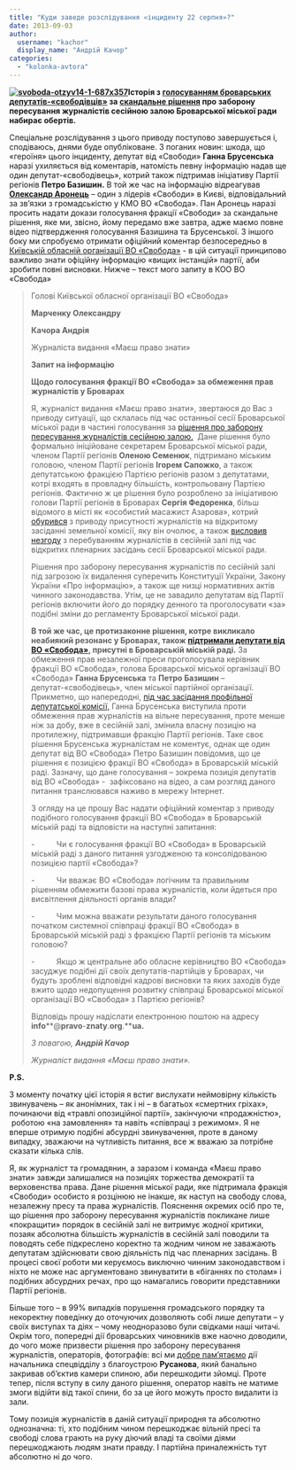 ```yaml
---
title: "Куди заведе розслідування «інциденту 22 серпня»?"
date: 2013-09-03
author: 
  username: "kachor"
  display_name: "Андрій Качор"
categories: 
  - "kolonka-avtora"
---
```


**[![svoboda-otzyv14-1-687x357](https://mpz.brovary.org/wp-content/uploads/2013/09/svoboda-otzyv14-1-687x357.jpg)](https://mpz.brovary.org/wp-content/uploads/2013/09/svoboda-otzyv14-1-687x357.jpg)Історія з [голосуванням броварських депутатів-«свободівців»](https://mpz.brovary.org/svoboda-razom-z-partiyeyu-regioniv-obmezhili-prava-brovarskih-zhurnalistiv/) за [скандальне рішення](http://docs.brovary.org/p8479/22.08.2013) про заборону пересування журналістів сесійною залою Броварської міської ради набирає обертів.**

Спеціальне розслідування з цього приводу поступово завершується і, сподіваюсь, днями буде опубліковане. З поганих новин: шкода, що «героїня» цього інциденту, депутат від «Свободи» **Ганна Брусенська** наразі ухиляється від коментарів, натомість певну інформацію надав ще один депутат-«свободівець», котрий також підтримав ініціативу Партії регіонів **Петро Базишин.** В той же час на інформацію відреагував [**Олександр Аронець**](https://www.facebook.com/olexandr.aronets?fref=ts) – один з лідерів «Свободи» в Києві, відповідальний за зв’язки з громадськістю у КМО ВО «Свобода». Пан Аронець наразі просить надати докази голосування фракції «Свободи» за скандальне рішення, яке ми, звісно, йому передамо вже завтра, адже маємо повне відео підтвердження голосування Базишина та Брусенської. З іншого боку ми спробуємо отримати офіційний коментар безпосередньо в [Київській обласній організації ВО «Свобода»](http://www.kyiv.svoboda.org.ua/) - в цій ситуації принципово важливо знати офіційну інформацію «вищих інстанцій» партії, аби зробити повні висновки. Нижче – текст мого запиту в КОО ВО «Свобода» 

> Голові Київської обласної організації ВО «Свобода»
> 
> **Марченку Олександру**
> 
> **Качора Андрія**
> 
> Журналіста видання «Маєш право знати»
> 
> **Запит на інформацію**
> 
> **Щодо голосування фракції ВО «Свобода» за обмеження прав журналістів у Броварах**
> 
> Я, журналіст видання «Маєш право знати», звертаюся до Вас з приводу ситуації, що склалась під час останньої сесії Броварської міської ради в частині голосування за [рішення про заборону пересування журналістів сесійною залою.](http://docs.brovary.org/p8479/22.08.2013)  Дане рішення було формально ініційоване секретарем Броварської міської ради, членом Партії регіонів **Оленою Семенюк**, підтримано міським головою, членом Партії регіонів **Ігорем Сапожко**, а також депутатською фракцією Партією регіонів разом з депутатами, котрі входять в провладну більшість, контрольовану Партією регіонів. Фактично ж це рішення було розроблено за ініціативою голови Партії регіонів в Броварах **Сергія Федоренка**, більш відомого в місті як «особистий масажист Азарова», котрий [обурився](https://mpz.brovary.org/brovarski-deputati-znovu-ne-hochut-v-kameru/) з приводу присутності журналістів на відкритому засіданні земельної комісії, яку він очолює, а також [висловив незгоду](https://mpz.brovary.org/znovu-za-stare-brovarski-deputati-namagalis-zaboroniti-zyomku-sesiyi-miskradi/) з перебуванням журналістів в сесійній залі під час відкритих пленарних засідань сесії Броварської міської ради.
> 
> Рішення про заборону пересування журналістів по сесійній залі під загрозою їх видалення суперечить Конституції України, Закону України «Про інформацію», а також ще низці нормативних актів чинного законодавства. Утім, це не завадило депутатам від Партії регіонів включити його до порядку денного та проголосувати «за» подібні зміни до регламенту Броварської міської ради.
> 
> **В той же час, це протизаконне рішення, котре викликало неабиякий резонанс у Броварах, також [підтримали депутати від ВО «Свобода»](https://mpz.brovary.org/svoboda-razom-z-partiyeyu-regioniv-obmezhili-prava-brovarskih-zhurnalistiv/), присутні в Броварській міській раді.** За обмеження прав незалежної преси проголосувала керівник фракції ВО «Свобода», голова Броварської міської організації ВО «Свобода» **Ганна Брусенська** та **Петро Базишин** – депутат-«свободівець», член міської партійної організації. Прикметно, що напередодні, [під час засідання профільної депутатської комісії,](https://mpz.brovary.org/brovarski-deputati-hochut-zaboroniti-zhurnalistam-peresuvatis-po-zali-pid-chas-sesiy/) Ганна Брусенська виступила проти обмеження прав журналістів на вільне пересування, проте менше ніж за добу, вже в сесійній залі, змінила власну позицію на протилежну, підтримавши фракцію Партії регіонів. Таке своє рішення Брусенська журналістам не коментує, однак ще один депутат від ВО «Свобода» Петро Базишин повідомив, що це рішення є позицією фракції ВО «Свобода» в Броварській міській раді. Зазначу, що дане голосування – зокрема позиція депутатів від ВО «Свобода» -  зафіксовано на відео, а сам розгляд даного питання транслювався наживо в мережу Інтернет.
> 
> З огляду на це прошу Вас надати офіційний коментар з приводу подібного голосування фракції ВО «Свобода» в Броварській міській раді та відповісти на наступні запитання:
> 
> \-          Чи є голосування фракції ВО «Свобода» в Броварській міській раді з даного питання узгодженою та консолідованою позицією партії «Свобода»?
> 
> \-          Чи вважає ВО «Свобода» логічним та правильним рішенням обмежити базові права журналістів, коли йдеться про висвітлення діяльності органів влади?
> 
> \-          Чим можна вважати результати даного голосування початком системної співпраці фракції ВО «Свобода» в Броварській міській раді з фракцією Партії регіонів та міським головою?
> 
> \-          Якщо ж центральне або обласне керівництво ВО «Свобода» засуджує подібні дії своїх депутатів-партійців у Броварах, чи будуть зроблені відповідні кадрові висновки та яких заходів буде вжито щодо недопущення розвитку співпраці Броварської міської організації ВО «Свобода» з Партією регіонів?
> 
> Відповідь прошу надіслати електронною поштою на адресу **info****@****pravo****\-****znaty****.****org****.****ua.**
> 
> _З повагою, **Андрій Качор**_
> 
> _Журналіст видання «Маєш право знати»._   

**P.S.** 

З моменту початку цієї історія я встиг вислухати неймовірну кількість звинувачень – як анонімних, так і ні – в багатьох «смертних гріхах», починаючи від «травлі опозиційної партії», закінчуючи «продажністю»,  роботою «на замовлення» та навіть «співпраці з режимом». Я не вперше отримую подібні абсурдні звинувачення, проте в даному випадку, зважаючи на чутливість питання, все ж вважаю за потрібне сказати кілька слів.

Я, як журналіст та громадянин, а заразом і команда «Маєш право знати» завжди залишалися на позиціях торжества демократії та верховенства права. Дане рішення міської ради, яке підтримала фракція «Свободи» особисто я розцінюю не інакше, як наступ на свободу слова, незалежну пресу та права журналістів. Пояснення окремих осіб про те, що рішення про заборону пересування журналістів покликане лише «покращити» порядок в сесійній залі не витримує жодної критики, позаяк абсолютна більшість журналістів в сесійній залі поводили та поводять себе підкреслено коректно та жодним чином не заважають депутатам здійснювати свою діяльність під час пленарних засідань. В процесі своєї роботи ми керуємось виключно чинним законодавством і ніхто не може нас аргументовано звинуватити в «біганнях по столам» і подібних абсурдних речах, про що намагались говорити представники Партії регіонів.

Більше того – в 99% випадків порушення громадського порядку та некоректну поведінку до оточуючих дозволяють собі лише депутати – у своїх виступах та діях – чому неодноразово були свідками наші читачі. Окрім того, попередні дії броварських чиновників вже наочно доводили, до чого може призвести рішення про заборону пересування журналістів, операторів, фотографів: всі ми [добре пам’ятаємо](https://www.youtube.com/watch?v=77lwLGI6AKQ) дії начальника спецвідділу з благоустрою **Русанова**, який банально закривав об’єктив камери спиною, аби перешкодити зйомці. Проте тепер, після вступу в силу даного рішення, оператор навіть не матиме змоги відійти від такої спини, бо за це його можуть просто видалити із зали.

Тому позиція журналістів в даній ситуації природня та абсолютно однозначна: ті, хто подібним чином перешкоджає вільній пресі та свободі слова грають на руку діючий владі та своїми діями перешкоджають людям знати правду. І партійна приналежність тут абсолютно ні до чого.
